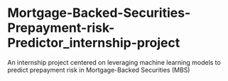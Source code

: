 # Mortgage-Backed-Securities-Prepayment-risk-Predictor_internship-project
An internship project centered on leveraging machine learning models to predict prepayment risk in Mortgage-Backed Securities (MBS)
